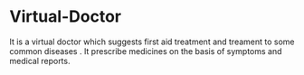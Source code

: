 # Virtual-Doctor
It is a virtual doctor which suggests first aid treatment and treament to some common diseases . It prescribe medicines on the basis of symptoms and medical reports.
